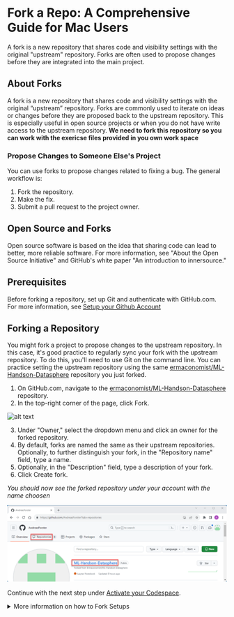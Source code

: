 # Fork a Repo: A Comprehensive Guide for Mac Users

A fork is a new repository that shares code and visibility settings with the original "upstream" repository. Forks are often used to propose changes before they are integrated into the main project.

## About Forks

A fork is a new repository that shares code and visibility settings with the original “upstream” repository. Forks are commonly used to iterate on ideas or changes before they are proposed back to the upstream repository. This is especially useful in open source projects or when you do not have write access to the upstream repository. **We need to fork this repository so you can work with the exericse files provided in you own work space**

### Propose Changes to Someone Else's Project

You can use forks to propose changes related to fixing a bug. The general workflow is:

1. Fork the repository.
2. Make the fix.
3. Submit a pull request to the project owner.

## Open Source and Forks

Open source software is based on the idea that sharing code can lead to better, more reliable software. For more information, see "About the Open Source Initiative" and GitHub's white paper "An introduction to innersource."

## Prerequisites

Before forking a repository, set up Git and authenticate with GitHub.com. For more information, see [Setup your Github Account](/01_Assets/01-get-account.md)

## Forking a Repository

You might fork a project to propose changes to the upstream repository. In this case, it's good practice to regularly sync your fork with the upstream repository. To do this, you'll need to use Git on the command line. You can practice setting the upstream repository using the same  [ermaconomist/ML-Handson-Datasphere](https://github.com/Ermaconomist/ML-Handson-Datasphere) repository you just forked.

1. On GitHub.com, navigate to the [ermaconomist/ML-Handson-Datasphere](https://github.com/Ermaconomist/ML-Handson-Datasphere) repository.
1. In the top-right corner of the page, click Fork.

![alt text](https://docs.github.com/assets/cb-79331/mw-1440/images/help/repository/fork_button.webp) 

3. Under "Owner," select the dropdown menu and click an owner for the forked repository.
4. By default, forks are named the same as their upstream repositories. Optionally, to further distinguish your fork, in the "Repository name" field, type a name.
5. Optionally, in the "Description" field, type a description of your fork.
6. Click Create fork.

*You should now see the forked repository under your account with the name choosen*

![alt text](../01_Assets/img/010_github.png) 



Continue with the next step under [Activate your Codespace](01_Assets/03-activate-codespace.md).



<details>

<br>
<br>

  <summary>More information on how to Fork Setups</summary>
  
<br>

1. [Github Docu on forking](https://docs.github.com/en/get-started/quickstart/fork-a-repo?platform=mac)

</details>
